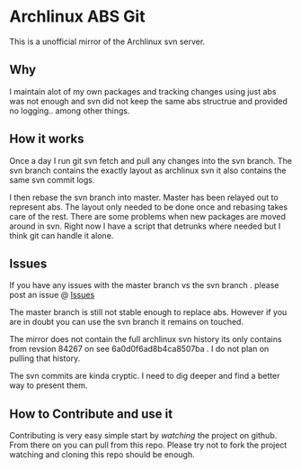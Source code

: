 Archlinux ABS Git
=================

This is a unofficial mirror of the Archlinux svn server.

Why
---------------

I maintain alot of my own packages and tracking changes 
using just abs was not enough and svn did not keep the 
same abs structrue and provided no logging.. among other things.

How it works
---------------

Once a day I run git svn fetch and pull any changes into the svn branch.
The svn branch contains the exactly layout as archlinux svn it also contains
the same svn commit logs. 

I then rebase the svn branch into master. Master has been relayed out to represent
abs. The layout only needed to be done once and rebasing takes care of the rest. 
There are some problems when new packages are moved around in svn. Right now I have
a script that detrunks where needed but I think git can handle it alone.

Issues
--------------

If you have any issues with the master branch vs the svn branch . please post an
issue @ [Issues](http://github.com/str1ngs/abs/issues)

The master branch is still not stable enough to replace abs. However if you 
are in doubt you can use the svn branch it remains on touched. 

The mirror does not contain the full archlinux svn history its only contains
from revsion 84267 on see 6a0d0f6ad8b4ca8507ba . I do not plan on pulling that history.

The svn commits are kinda cryptic. I need to dig deeper and find a better way to present them.

How to Contribute and use it
--------------

Contributing is very easy simple start by _watching_ the project on github. From there on you can
pull from this repo. Please try not to fork the project watching and cloning this repo should 
be enough.
